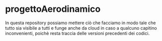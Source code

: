 # progettoAerodinamico
In questa repository possiamo mettere ciò che facciamo in modo tale che tutto sia visibile a tutti e funge anche da cloud in caso a qualcuno capitino inconvenienti, poichè resta traccia delle versioni precedenti dei codici.
